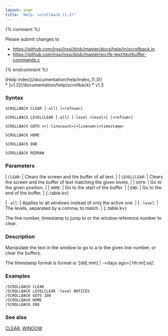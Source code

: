 ```yaml
---
layout: page
title: "Help: scrollback (1.3)"
---
```


{% comment %}

Please submit changes to
- https://github.com/irssi/irssi/blob/master/docs/help/in/scrollback.in
- https://github.com/irssi/irssi/blob/master/src/fe-text/textbuffer-commands.c


{% endcomment %}
<nav markdown="1">
[Help index](/documentation/help/index_(1.3))
</nav>

<div markdown="1" class="version">
* [v1.2](/documentation/help/scrollback)
* v1.3
</div>

### Syntax ###

<div class="highlight irssisyntax"><pre style="\-\-cmdlen:16ch"><code><span class="synB">SCROLLBACK</span> <span class="synB">CLEAR</span> <span class="syn10">[<span class="syn">-all</span>]</span> <span class="syn10">[<span class="syn09">&lt;refnum></span>]</span></code></pre></div>


<div class="highlight irssisyntax"><pre style="\-\-cmdlen:21ch"><code><span class="synB">SCROLLBACK</span> <span class="synB">LEVELCLEAR</span> <span class="syn10">[<span class="syn">-all</span>]</span> <span class="syn10">[<span class="syn">-level</span> <span class="syn09">&lt;level></span>]</span> <span class="syn10">[<span class="syn09">&lt;refnum></span>]</span></code></pre></div>


<div class="highlight irssisyntax"><pre style="\-\-cmdlen:15ch"><code><span class="synB">SCROLLBACK</span> <span class="synB">GOTO</span> <span class="synB05">&lt;+|-linecount></span>|<span class="synB05">&lt;linenum></span>|<span class="synB05">&lt;timestamp></span></code></pre></div>


<div class="highlight irssisyntax"><pre style="\-\-cmdlen:14ch"><code><span class="synB">SCROLLBACK</span> <span class="synB">HOME</span></code></pre></div>


<div class="highlight irssisyntax"><pre style="\-\-cmdlen:13ch"><code><span class="synB">SCROLLBACK</span> <span class="synB">END</span></code></pre></div>


<div class="highlight irssisyntax"><pre style="\-\-cmdlen:-2ch"><code><span class="synB">SCROLLBACK</span> <span class="synB">REDRAW</span></code></pre></div>



### Parameters ###


| `CLEAR`: |          Clears the screen and the buffer of all text. |
| `LEVELCLEAR`: |     Clears the screen and the buffer of text matching the given levels. |
| `GOTO`: |           Go to the given position. |
| `HOME`: |           Go to the start of the buffer. |
| `END`: |            Go to the end of the buffer. |
{:.table.kv}


| `-all`: |           Applies to all windows instead of only the active one. |
| `-level`: |         The levels, separated by a comma, to match. |
{:.table.kv}

The line number, timestamp to jump to or the window reference number to
clear.

### Description ###

Manipulate the text in the window to go to a to the given line number, or
clear the buffers.

The timestamp format is format is '[dd[.mm] | -&lt;days ago>] hh:mi[:ss]'.

### Examples ###

    /SCROLLBACK CLEAR
    /SCROLLBACK LEVELCLEAR -level NOTICES
    /SCROLLBACK GOTO 100
    /SCROLLBACK HOME
    /SCROLLBACK END

### See also ###
[CLEAR](/documentation/help/clear), [WINDOW](/documentation/help/window)

